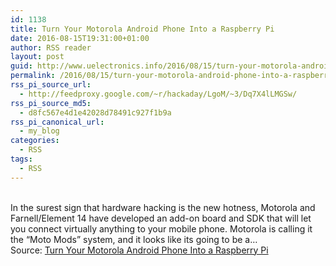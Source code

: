 ```yaml
---
id: 1138
title: Turn Your Motorola Android Phone Into a Raspberry Pi
date: 2016-08-15T19:31:00+01:00
author: RSS reader
layout: post
guid: http://www.uelectronics.info/2016/08/15/turn-your-motorola-android-phone-into-a-raspberry-pi/
permalink: /2016/08/15/turn-your-motorola-android-phone-into-a-raspberry-pi/
rss_pi_source_url:
  - http://feedproxy.google.com/~r/hackaday/LgoM/~3/Dq7X4lLMGSw/
rss_pi_source_md5:
  - d8fc567e4d1e42028d78491c927f1b9a
rss_pi_canonical_url:
  - my_blog
categories:
  - RSS
tags:
  - RSS
---
```

&#013;  
In the surest sign that hardware hacking is the new hotness, Motorola and Farnell/Element 14 have developed an add-on board and SDK that will let you connect virtually anything to your mobile phone. Motorola is calling it the “Moto Mods” system, and it looks like its going to be a…&#013;  
Source: <a href="http://feedproxy.google.com/~r/hackaday/LgoM/~3/Dq7X4lLMGSw/" target="_blank">Turn Your Motorola Android Phone Into a Raspberry Pi</a>